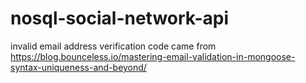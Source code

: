 # nosql-social-network-api

invalid email address verification code came from https://blog.bounceless.io/mastering-email-validation-in-mongoose-syntax-uniqueness-and-beyond/